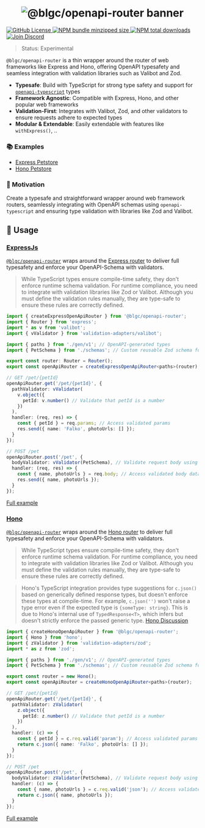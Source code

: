 <h1 align="center">
    <img src="https://raw.githubusercontent.com/builder-group/monorepo/develop/packages/openapi-router/.github/banner.svg" alt="@blgc/openapi-router banner">
</h1>

<p align="left">
    <a href="https://github.com/builder-group/monorepo/blob/develop/LICENSE">
        <img src="https://img.shields.io/github/license/builder-group/monorepo.svg?label=license&style=flat&colorA=293140&colorB=FDE200" alt="GitHub License"/>
    </a>
    <a href="https://www.npmjs.com/package/@blgc/openapi-router">
        <img src="https://img.shields.io/bundlephobia/minzip/@blgc/openapi-router.svg?label=minzipped%20size&style=flat&colorA=293140&colorB=FDE200" alt="NPM bundle minzipped size"/>
    </a>
    <a href="https://www.npmjs.com/package/@blgc/openapi-router">
        <img src="https://img.shields.io/npm/dt/@blgc/openapi-router.svg?label=downloads&style=flat&colorA=293140&colorB=FDE200" alt="NPM total downloads"/>
    </a>
    <a href="https://discord.gg/w4xE3bSjhQ">
        <img src="https://img.shields.io/discord/795291052897992724.svg?label=&logo=discord&logoColor=000000&color=293140&labelColor=FDE200" alt="Join Discord"/>
    </a>
</p>

> Status: Experimental

`@blgc/openapi-router` is a thin wrapper around the router of web frameworks like Express and Hono, offering OpenAPI typesafety and seamless integration with validation libraries such as Valibot and Zod.

- **Typesafe**: Build with TypeScript for strong type safety and support for [`openapi-typescript`](https://github.com/drwpow/openapi-typescript) types
- **Framework Agnostic**: Compatible with Express, Hono, and other popular web frameworks
- **Validation-First**: Integrates with Valibot, Zod, and other validators to ensure requests adhere to expected types
- **Modular & Extendable**: Easily extendable with features like `withExpress()`, ..

### 📚 Examples

- [Express Petstore](https://github.com/builder-group/monorepo/tree/develop/examples/openapi-router/express/petstore)
- [Hono Petstore](https://github.com/builder-group/monorepo/tree/develop/examples/openapi-router/hono/petstore)

### 🌟 Motivation

Create a typesafe and straightforward wrapper around web framework routers, seamlessly integrating with OpenAPI schemas using `openapi-typescript` and ensuring type validation with libraries like Zod and Valibot.

## 📖 Usage

### [ExpressJs](https://expressjs.com/)

[`@blgc/openapi-router`](https://github.com/builder-group/community/tree/develop/packages/openapi-router) wraps around the [Express router](https://expressjs.com/en/5x/api.html#router) to deliver full typesafety and enforce your OpenAPI-Schema with validators. 

> While TypeScript types ensure compile-time safety, they don't enforce runtime schema validation. For runtime compliance, you need to integrate with validation libraries like Zod or Valibot. Although you must define the validation rules manually, they are type-safe to ensure these rules are correctly defined.

```ts
import { createExpressOpenApiRouter } from '@blgc/openapi-router';
import { Router } from 'express';
import * as v from 'valibot';
import { vValidator } from 'validation-adapters/valibot';

import { paths } from './gen/v1'; // OpenAPI-generated types
import { PetSchema } from './schemas'; // Custom reusable Zod schema for validation

export const router: Router = Router();
export const openApiRouter = createExpressOpenApiRouter<paths>(router);

// GET /pet/{petId}
openApiRouter.get('/pet/{petId}', {
  pathValidator: vValidator(
    v.object({
      petId: v.number() // Validate that petId is a number
    })
  ),
  handler: (req, res) => {
    const { petId } = req.params; // Access validated params
    res.send({ name: 'Falko', photoUrls: [] }); 
  }
});

// POST /pet
openApiRouter.post('/pet', {
  bodyValidator: vValidator(PetSchema), // Validate request body using PetSchema
  handler: (req, res) => {
    const { name, photoUrls } = req.body; // Access validated body data
    res.send({ name, photoUrls }); 
  }
});
```
[Full example](https://github.com/builder-group/community/tree/develop/examples/openapi-router/express/petstore)


### [Hono](https://hono.dev/)

[`@blgc/openapi-router`](https://github.com/builder-group/community/tree/develop/packages/openapi-router) wraps around the [Hono router](https://hono.dev/docs/api/routing) to deliver full typesafety and enforce your OpenAPI-Schema with validators. 

> While TypeScript types ensure compile-time safety, they don't enforce runtime schema validation. For runtime compliance, you need to integrate with validation libraries like Zod or Valibot. Although you must define the validation rules manually, they are type-safe to ensure these rules are correctly defined.

> Hono's TypeScript integration provides type suggestions for `c.json()` based on generically defined response types, but doesn't enforce these types at compile-time. For example, `c.json('')` won't raise a type error even if the expected type is `{someType: string}`. This is due to Hono's internal use of `TypedResponse<T>`, which infers but doesn't strictly enforce the passed generic type. [Hono Discussion](https://github.com/orgs/honojs/discussions/3331)

```ts
import { createHonoOpenApiRouter } from '@blgc/openapi-router';
import { Hono } from 'hono';
import { zValidator } from 'validation-adapters/zod';
import * as z from 'zod';

import { paths } from './gen/v1'; // OpenAPI-generated types
import { PetSchema } from './schemas'; // Custom reusable Zod schema for validation

export const router = new Hono();
export const openApiRouter = createHonoOpenApiRouter<paths>(router);

// GET /pet/{petId}
openApiRouter.get('/pet/{petId}', {
  pathValidator: zValidator(
    z.object({
      petId: z.number() // Validate that petId is a number
    })
  ),
  handler: (c) => {
    const { petId } = c.req.valid('param'); // Access validated params
    return c.json({ name: 'Falko', photoUrls: [] }); 
  }
});

// POST /pet
openApiRouter.post('/pet', {
  bodyValidator: zValidator(PetSchema), // Validate request body using PetSchema
  handler: (c) => {
    const { name, photoUrls } = c.req.valid('json'); // Access validated body data
    return c.json({ name, photoUrls }); 
  }
});
```
[Full example](https://github.com/builder-group/community/tree/develop/examples/openapi-router/hono/petstore)
